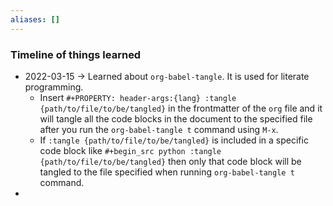 ```yaml
---
aliases: []
---
```


### Timeline of things learned
- 2022-03-15 → Learned about `org-babel-tangle`. It is used for literate programming. 
	- Insert `#+PROPERTY: header-args:{lang} :tangle {path/to/file/to/be/tangled}` in the frontmatter of the `org` file and it will tangle all the code blocks in the document to the specified file after you run the `org-babel-tangle t` command using `M-x`.
	- If `:tangle {path/to/file/to/be/tangled}` is included in a specific code block like `#+begin_src python :tangle {path/to/file/to/be/tangled}` then only that code block will be tangled to the file specified when running `org-babel-tangle t` command.
- 
